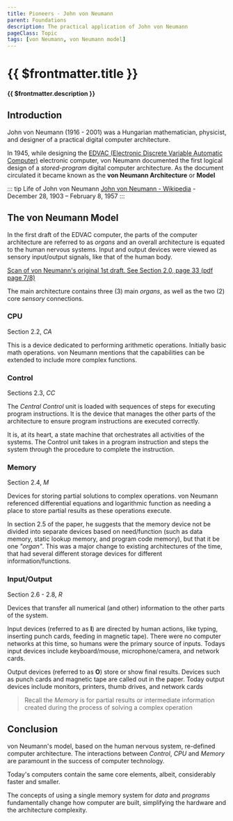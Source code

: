 ```yaml
---
title: Pioneers - John von Neumann
parent: Foundations
description: The practical application of John von Neumann
pageClass: Topic
tags: [von Neumann, von Neumann model]
---
```


<script setup>
import KeyConcepts from '../../.vitepress/components/KeyConcepts.vue'
</script>

# {{ $frontmatter.title }}

#### {{ $frontmatter.description }}

<KeyConcepts :ConceptArray= "[
{
  Concept:'The von Neumann Model',
  Details:'While designing a new computer in 1945, John von Neumann defined the core components used in modern computers'
},
{
  Concept:'Computers are more like us than we realize',
  Details:'von Neumann\'s model referes to \'organs\' and \'sensory\' inputs, suggesting he modeled his architecture after the human body'
},
]" />

## Introduction
John von Neumann (1916 - 2001) was a Hungarian mathematician, physicist, and designer of a practical digital computer architecture.

In 1945, while designing the [EDVAC (Electronic Discrete Variable Automatic Computer)](https://en.wikipedia.org/wiki/EDVAC) electronic computer, von Neumann documented the first logical design of a *stored-program* digital computer architecture. As the document circulated it became known as the **von Neumann Architecture** or **Model**

::: tip Life of John von Neumann
[John von Neumann - Wikipedia](https://en.wikipedia.org/wiki/John_von_Neumann) - December 28, 1903 – February 8, 1957
:::

## The von Neumann Model

In the first draft of the EDVAC computer, the parts of the computer architecture are referred to as *organs* and an overall architecture is equated to the human nervous systems. Input and output devices were viewed as sensory input/output signals, like that of the human body.

[Scan of von Neumann's original 1st draft. See Section 2.0, page 33 (pdf page 7/8)](http://web.mit.edu/STS.035/www/PDFs/edvac.pdf)

The main architecture contains three (3) main *organs*, as well as the two (2) core *sensory* connections.

### CPU
Section 2.2, *CA*

This is a device dedicated to performing arithmetic operations. Initially basic math operations. von Neumann mentions that the capabilities can be extended to include more complex functions.

### Control
Sections 2.3, *CC*

The *Central Control* unit is loaded with sequences of steps for executing program instructions. It is the device that manages the other parts of the architecture to ensure program instructions are executed correctly.

It is, at its heart, a state machine that orchestrates all activities of the systems. The Control unit takes in a program instruction and steps the system through the procedure to complete the instruction.

### Memory
Section 2.4, *M*

Devices for storing partial solutions to complex operations. von Neumann referenced differential equations and logarithmic function as needing a place to store partial results as these operations execute.

In section 2.5 of the paper, he suggests that the memory device not be divided into separate devices based on need/function (such as data memory, static lookup memory, and program code memory), but that it be one *"organ"*. This was a major change to existing architectures of the time, that had several different storage devices for different information/functions.

### Input/Output

Section 2.6 - 2.8, *R*

Devices that transfer all numerical (and other) information to the other parts of the system. 

Input devices (referred to as **I**) are directed by human actions, like typing, inserting punch cards, feeding in magnetic tape). There were no computer networks at this time, so humans were the primary source of inputs. Todays input devices include keyboard/mouse, microphone/camera, and network cards.

Output devices (referred to as **O**) store or show final results. Devices such as punch cards and magnetic tape are called out in the paper. Today output devices include monitors, printers, thumb drives, and network cards

> Recall the *Memory* is for partial results or intermediate information created during the process of solving a complex operation

## Conclusion

von Neumann's model, based on the human nervous system, re-defined computer architecture. The interactions between *Control*, *CPU* and *Memory* are paramount in the success of computer technology.

Today's computers contain the same core elements, albeit, considerably faster and smaller.

The concepts of using a single memory system for *data* and *programs* fundamentally change how computer are built, simplifying the hardware and the architecture complexity.
